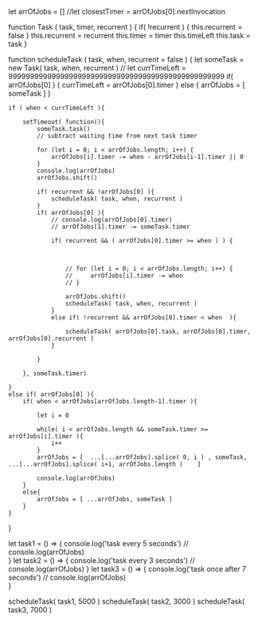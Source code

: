 let arrOfJobs = []
//let closestTimer = arrOfJobs[0].nextInvocation

function Task ( task, timer, recurrent ) {
    if( !recurrent )
        {
            this.recurrent = false
        }
    this.recurrent = recurrent
    this.timer = timer
    this.timeLeft
    this.task = task
}

function scheduleTask ( task, when, recurrent = false ) {
    let someTask = new Task( task, when, recurrent )
    // 
    let currTimeLeft = 99999999999999999999999999999999999999999999999999
    if( arrOfJobs[0] ) {
        currTimeLeft = arrOfJobs[0].timer
    }
    else {
        arrOfJobs = [ someTask ]
    }
    
    if ( when < currTimeLeft ){
        
        setTimeout( function(){
            someTask.task()
            // subtract waiting time from next task timer
            
            for (let i = 0; i < arrOfJobs.length; i++) {
                arrOfJobs[i].timer -= when - arrOfJobs[i-1].timer || 0
            }
            console.log(arrOfJobs)
            arrOfJobs.shift()

            if( recurrent && !arrOfJobs[0] ){
                scheduleTask( task, when, recurrent )
            }
            if( arrOfJobs[0] ){
                // console.log(arrOfJobs[0].timer)
                // arrOfJobs[1].timer -= someTask.timer
                
                if( recurrent && ( arrOfJobs[0].timer >= when ) ) {
                    
                    
                    
                    // for (let i = 0; i < arrOfJobs.length; i++) {
                    //     arrOfJobs[i].timer -= when
                    // }

                    arrOfJobs.shift()
                    scheduleTask( task, when, recurrent )
                }
                else if( !recurrent && arrOfJobs[0].timer < when  ){
                    
                    scheduleTask( arrOfJobs[0].task, arrOfJobs[0].timer, arrOfJobs[0].recurrent )
                }
                
            }
            
        }, someTask.timer)
        
    }
    else if( arrOfJobs[0] ){  
        if( when < arrOfJobs[arrOfJobs.length-1].timer ){
            
            let i = 0
            
            while( i < arrOfJobs.length && someTask.timer >= arrOfJobs[i].timer ){
                i++
            }
            arrOfJobs = [  ...[...arrOfJobs].splice( 0, i ) , someTask, ...[...arrOfJobs].splice( i+1, arrOfJobs.length )    ]
            
            console.log(arrOfJobs)
        }
        else{ 
            arrOfJobs = [ ...arrOfJobs, someTask ]
        }
    }
}

let task1 = () => { 
    console.log('task every 5 seconds')
    // console.log(arrOfJobs)  
}
let task2 = () => { 
    console.log('task every 3 seconds')
    // console.log(arrOfJobs) 
}
let task3 = () => { 
    console.log('task once after 7 seconds')
    // console.log(arrOfJobs)  
}


scheduleTask( task1, 5000 )
scheduleTask( task2, 3000 )
scheduleTask( task3, 7000 )